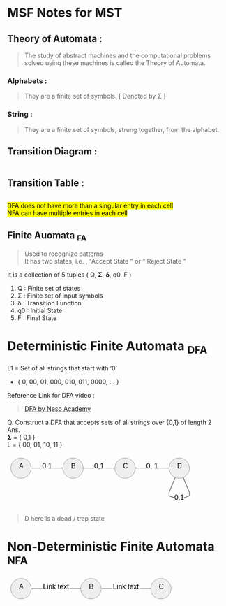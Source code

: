 <!DOCTYPE html>
<html>

<head>
  <meta charset="utf-8">
  <meta name="viewport" content="width=device-width, initial-scale=1.0">
  <title>MSF_2_Notes</title>
  <link rel="stylesheet" href="https://stackedit.io/style.css" />
</head>

<body class="stackedit">
  <div class="stackedit__html"><h1 id="msf-notes-for-mst">MSF Notes for MST</h1>
<h2 id="theory-of-automata-">Theory of Automata :</h2>
<blockquote>
<p>The study of abstract machines and the computational problems solved using these machines is called the Theory of Automata.</p>
</blockquote>
<h3 id="alphabets-">Alphabets :</h3>
<blockquote>
<p>They are a finite set of symbols. [ Denoted by Σ ]</p>
</blockquote>
<h3 id="string-">String :</h3>
<blockquote>
<p>They are a finite set of symbols, strung together, from the alphabet.</p>
</blockquote>
<h2 id="transition-diagram-">Transition Diagram :</h2>
<p><img src="https://lh7-us.googleusercontent.com/jyQ8o-cdlzV7QpbtxZu-PDr5WOrTjKpfSz4tf9cryX2bwSj4gf7nJnkl5XZxaRBGALxjP0AHpvfPefbetz1_G7MjV3sIoQj-zbHUkqUil9zfgasMcFdE4bn2BJTQCq8WmLDpM9gyPNgHmBog-yV6mIQ" alt=""></p>
<h2 id="transition-table-">Transition Table :</h2>
<p><img src="https://lh7-us.googleusercontent.com/qWA48m8JmeiD-a4dZwwoUjUIeQSOE34-a_zlJb9XXOluX8405rQr_gAXdKRq6QAszygZ5yT1UwCjXGLw31VpD_60_hYqyZN5qa0u9u4WGcab4iILxrGZdXQUtMpo9_3Ymu9kPWkakES_Mski7Hz4SQo" alt=""></p>
<p><mark>DFA does not have more than a singular entry in each cell<br>
NFA can have multiple entries in each cell</mark></p>
<h2 id="finite-auomata-fa">Finite Auomata <sub>FA</sub></h2>
<blockquote>
<p>Used to recognize patterns<br>
It has two states, i.e. , "Accept State " or  " Reject State "</p>
</blockquote>
<p>It is a collection of 5 tuples ( Q, <strong>Σ</strong>, <strong>δ</strong>, q0, F )</p>
<ol>
<li>Q : Finite set of states</li>
<li>Σ : Finite set of input symbols</li>
<li>δ : Transition Function</li>
<li>q0 : Initial State</li>
<li>F : Final State</li>
</ol>
<h1 id="deterministic-finite-automata-dfa">Deterministic Finite Automata <sub>DFA</sub></h1>
<p>L1 = Set of all strings that start with ‘0’</p>
<ul>
<li>{ 0, 00, 01, 000, 010, 011, 0000, … }</li>
</ul>
<p>Reference Link for DFA video :</p>
<blockquote>
<p><a href="https://www.youtube.com/watch?v=40i4PKpM0cI">DFA by Neso Academy</a></p>
</blockquote>
<p>Q. Construct a DFA that accepts sets of all strings over {0,1} of length 2<br>
Ans.<br>
<strong>Σ</strong> = { 0,1 }<br>
L = { 00, 01, 10, 11 }</p>
<pre class=" language-mermaid"><svg id="mermaid-svg-o2qxoX0Kuryywjtr" width="100%" xmlns="http://www.w3.org/2000/svg" xmlns:xlink="http://www.w3.org/1999/xlink" height="124.42500305175781" style="max-width: 425.6625061035156px;" viewBox="0 0 425.6625061035156 124.42500305175781"><style>#mermaid-svg-o2qxoX0Kuryywjtr{font-family:"trebuchet ms",verdana,arial,sans-serif;font-size:16px;fill:#000000;}#mermaid-svg-o2qxoX0Kuryywjtr .error-icon{fill:#552222;}#mermaid-svg-o2qxoX0Kuryywjtr .error-text{fill:#552222;stroke:#552222;}#mermaid-svg-o2qxoX0Kuryywjtr .edge-thickness-normal{stroke-width:2px;}#mermaid-svg-o2qxoX0Kuryywjtr .edge-thickness-thick{stroke-width:3.5px;}#mermaid-svg-o2qxoX0Kuryywjtr .edge-pattern-solid{stroke-dasharray:0;}#mermaid-svg-o2qxoX0Kuryywjtr .edge-pattern-dashed{stroke-dasharray:3;}#mermaid-svg-o2qxoX0Kuryywjtr .edge-pattern-dotted{stroke-dasharray:2;}#mermaid-svg-o2qxoX0Kuryywjtr .marker{fill:#666;stroke:#666;}#mermaid-svg-o2qxoX0Kuryywjtr .marker.cross{stroke:#666;}#mermaid-svg-o2qxoX0Kuryywjtr svg{font-family:"trebuchet ms",verdana,arial,sans-serif;font-size:16px;}#mermaid-svg-o2qxoX0Kuryywjtr .label{font-family:"trebuchet ms",verdana,arial,sans-serif;color:#000000;}#mermaid-svg-o2qxoX0Kuryywjtr .cluster-label text{fill:#333;}#mermaid-svg-o2qxoX0Kuryywjtr .cluster-label span{color:#333;}#mermaid-svg-o2qxoX0Kuryywjtr .label text,#mermaid-svg-o2qxoX0Kuryywjtr span{fill:#000000;color:#000000;}#mermaid-svg-o2qxoX0Kuryywjtr .node rect,#mermaid-svg-o2qxoX0Kuryywjtr .node circle,#mermaid-svg-o2qxoX0Kuryywjtr .node ellipse,#mermaid-svg-o2qxoX0Kuryywjtr .node polygon,#mermaid-svg-o2qxoX0Kuryywjtr .node path{fill:#eee;stroke:#999;stroke-width:1px;}#mermaid-svg-o2qxoX0Kuryywjtr .node .label{text-align:center;}#mermaid-svg-o2qxoX0Kuryywjtr .node.clickable{cursor:pointer;}#mermaid-svg-o2qxoX0Kuryywjtr .arrowheadPath{fill:#333333;}#mermaid-svg-o2qxoX0Kuryywjtr .edgePath .path{stroke:#666;stroke-width:1.5px;}#mermaid-svg-o2qxoX0Kuryywjtr .flowchart-link{stroke:#666;fill:none;}#mermaid-svg-o2qxoX0Kuryywjtr .edgeLabel{background-color:white;text-align:center;}#mermaid-svg-o2qxoX0Kuryywjtr .edgeLabel rect{opacity:0.5;background-color:white;fill:white;}#mermaid-svg-o2qxoX0Kuryywjtr .cluster rect{fill:hsl(210,66.6666666667%,95%);stroke:#26a;stroke-width:1px;}#mermaid-svg-o2qxoX0Kuryywjtr .cluster text{fill:#333;}#mermaid-svg-o2qxoX0Kuryywjtr .cluster span{color:#333;}#mermaid-svg-o2qxoX0Kuryywjtr div.mermaidTooltip{position:absolute;text-align:center;max-width:200px;padding:2px;font-family:"trebuchet ms",verdana,arial,sans-serif;font-size:12px;background:hsl(-160,0%,93.3333333333%);border:1px solid #26a;border-radius:2px;pointer-events:none;z-index:100;}#mermaid-svg-o2qxoX0Kuryywjtr:root{--mermaid-font-family:"trebuchet ms",verdana,arial,sans-serif;}#mermaid-svg-o2qxoX0Kuryywjtr flowchart{fill:apa;}</style><g><g class="output"><g class="clusters"></g><g class="edgePaths"><g class="edgePath LS-A LE-B" style="opacity: 1;" id="L-A-B"><path class="path" d="M54.71250057220459,31.356250762939453L91.04375171661377,31.356250762939453L127.37500286102295,31.356250762939453" marker-end="url(https://stackedit.io/app#arrowhead262)" style="fill:none"></path><defs><marker id="arrowhead262" viewBox="0 0 10 10" refX="9" refY="5" markerUnits="strokeWidth" markerWidth="8" markerHeight="6" orient="auto"><path d="M 0 0 L 10 5 L 0 10 z" class="arrowheadPath" style="stroke-width: 1; stroke-dasharray: 1, 0;"></path></marker></defs></g><g class="edgePath LS-B LE-C" style="opacity: 1;" id="L-B-C"><path class="path" d="M174.08750247955322,31.356250762939453L210.4187536239624,31.356250762939453L246.75000476837158,31.356250762939453" marker-end="url(https://stackedit.io/app#arrowhead263)" style="fill:none"></path><defs><marker id="arrowhead263" viewBox="0 0 10 10" refX="9" refY="5" markerUnits="strokeWidth" markerWidth="8" markerHeight="6" orient="auto"><path d="M 0 0 L 10 5 L 0 10 z" class="arrowheadPath" style="stroke-width: 1; stroke-dasharray: 1, 0;"></path></marker></defs></g><g class="edgePath LS-C LE-D" style="opacity: 1;" id="L-C-D"><path class="path" d="M293.46250438690186,31.356250762939453L332.20625591278076,31.356250762939453L370.95000743865967,31.356250762939453" marker-end="url(https://stackedit.io/app#arrowhead264)" style="fill:none"></path><defs><marker id="arrowhead264" viewBox="0 0 10 10" refX="9" refY="5" markerUnits="strokeWidth" markerWidth="8" markerHeight="6" orient="auto"><path d="M 0 0 L 10 5 L 0 10 z" class="arrowheadPath" style="stroke-width: 1; stroke-dasharray: 1, 0;"></path></marker></defs></g><g class="edgePath LS-D LE-D" style="opacity: 1;" id="L-D-D"><path class="path" d="M385.25969490382727,52.889344244999904L370.95000648498535,86.95000139872232L370.95000648498535,95.0093763669332L394.3062572479248,103.06875133514404L417.66250801086426,95.0093763669332L417.66250801086426,86.95000139872232L403.35281959202234,52.889344244999904" marker-end="url(https://stackedit.io/app#arrowhead265)" style="fill:none"></path><defs><marker id="arrowhead265" viewBox="0 0 10 10" refX="9" refY="5" markerUnits="strokeWidth" markerWidth="8" markerHeight="6" orient="auto"><path d="M 0 0 L 10 5 L 0 10 z" class="arrowheadPath" style="stroke-width: 1; stroke-dasharray: 1, 0;"></path></marker></defs></g></g><g class="edgeLabels"><g class="edgeLabel" style="opacity: 1;" transform="translate(91.04375171661377,31.356250762939453)"><g transform="translate(-11.331250190734863,-13.356249809265137)" class="label"><rect rx="0" ry="0" width="22.662500381469727" height="26.712499618530273"></rect><foreignObject width="22.662500381469727" height="26.712499618530273"><div xmlns="http://www.w3.org/1999/xhtml" style="display: inline-block; white-space: nowrap;"><span id="L-L-A-B" class="edgeLabel L-LS-A' L-LE-B">0,1</span></div></foreignObject></g></g><g class="edgeLabel" style="opacity: 1;" transform="translate(210.4187536239624,31.356250762939453)"><g transform="translate(-11.331250190734863,-13.356249809265137)" class="label"><rect rx="0" ry="0" width="22.662500381469727" height="26.712499618530273"></rect><foreignObject width="22.662500381469727" height="26.712499618530273"><div xmlns="http://www.w3.org/1999/xhtml" style="display: inline-block; white-space: nowrap;"><span id="L-L-B-C" class="edgeLabel L-LS-B' L-LE-C">0,1</span></div></foreignObject></g></g><g class="edgeLabel" style="opacity: 1;" transform="translate(332.20625591278076,31.356250762939453)"><g transform="translate(-13.74375057220459,-13.356249809265137)" class="label"><rect rx="0" ry="0" width="27.48750114440918" height="26.712499618530273"></rect><foreignObject width="27.48750114440918" height="26.712499618530273"><div xmlns="http://www.w3.org/1999/xhtml" style="display: inline-block; white-space: nowrap;"><span id="L-L-C-D" class="edgeLabel L-LS-C' L-LE-D">0, 1</span></div></foreignObject></g></g><g class="edgeLabel" style="opacity: 1;" transform="translate(394.3062572479248,103.06875133514404)"><g transform="translate(-11.331250190734863,-13.356249809265137)" class="label"><rect rx="0" ry="0" width="22.662500381469727" height="26.712499618530273"></rect><foreignObject width="22.662500381469727" height="26.712499618530273"><div xmlns="http://www.w3.org/1999/xhtml" style="display: inline-block; white-space: nowrap;"><span id="L-L-D-D" class="edgeLabel L-LS-D' L-LE-D">0,1</span></div></foreignObject></g></g></g><g class="nodes"><g class="node default" style="opacity: 1;" id="flowchart-A-2166" transform="translate(31.356250762939453,31.356250762939453)"><circle x="-14.71875" y="-23.356249809265137" r="23.356249809265137" class="label-container"></circle><g class="label" transform="translate(0,0)"><g transform="translate(-4.71875,-13.356249809265137)"><foreignObject width="9.4375" height="26.712499618530273"><div xmlns="http://www.w3.org/1999/xhtml" style="display: inline-block; white-space: nowrap;">A</div></foreignObject></g></g></g><g class="node default" style="opacity: 1;" id="flowchart-B-2167" transform="translate(150.7312526702881,31.356250762939453)"><circle x="-14.53125" y="-23.356249809265137" r="23.356249809265137" class="label-container"></circle><g class="label" transform="translate(0,0)"><g transform="translate(-4.53125,-13.356249809265137)"><foreignObject width="9.0625" height="26.712499618530273"><div xmlns="http://www.w3.org/1999/xhtml" style="display: inline-block; white-space: nowrap;">B</div></foreignObject></g></g></g><g class="node default" style="opacity: 1;" id="flowchart-C-2168" transform="translate(270.1062545776367,31.356250762939453)"><circle x="-14.787499904632568" y="-23.356249809265137" r="23.356249809265137" class="label-container"></circle><g class="label" transform="translate(0,0)"><g transform="translate(-4.787499904632568,-13.356249809265137)"><foreignObject width="9.574999809265137" height="26.712499618530273"><div xmlns="http://www.w3.org/1999/xhtml" style="display: inline-block; white-space: nowrap;">C</div></foreignObject></g></g></g><g class="node default" style="opacity: 1;" id="flowchart-D-2169" transform="translate(394.3062572479248,31.356250762939453)"><circle x="-14.90625" y="-23.356249809265137" r="23.356249809265137" class="label-container"></circle><g class="label" transform="translate(0,0)"><g transform="translate(-4.90625,-13.356249809265137)"><foreignObject width="9.8125" height="26.712499618530273"><div xmlns="http://www.w3.org/1999/xhtml" style="display: inline-block; white-space: nowrap;">D</div></foreignObject></g></g></g></g></g></g></svg></pre>
<blockquote>
<p>D here is a dead / trap state</p>
</blockquote>
<h1 id="non-deterministic-finite-automata-nfa">Non-Deterministic Finite Automata <sub>NFA</sub></h1>
<pre class=" language-mermaid"><svg id="mermaid-svg-rM00wrc0ZU55Q4p3" width="100%" xmlns="http://www.w3.org/2000/svg" xmlns:xlink="http://www.w3.org/1999/xlink" height="62.712501525878906" style="max-width: 383.61248779296875px;" viewBox="0 0 383.61248779296875 62.712501525878906"><style>#mermaid-svg-rM00wrc0ZU55Q4p3{font-family:"trebuchet ms",verdana,arial,sans-serif;font-size:16px;fill:#000000;}#mermaid-svg-rM00wrc0ZU55Q4p3 .error-icon{fill:#552222;}#mermaid-svg-rM00wrc0ZU55Q4p3 .error-text{fill:#552222;stroke:#552222;}#mermaid-svg-rM00wrc0ZU55Q4p3 .edge-thickness-normal{stroke-width:2px;}#mermaid-svg-rM00wrc0ZU55Q4p3 .edge-thickness-thick{stroke-width:3.5px;}#mermaid-svg-rM00wrc0ZU55Q4p3 .edge-pattern-solid{stroke-dasharray:0;}#mermaid-svg-rM00wrc0ZU55Q4p3 .edge-pattern-dashed{stroke-dasharray:3;}#mermaid-svg-rM00wrc0ZU55Q4p3 .edge-pattern-dotted{stroke-dasharray:2;}#mermaid-svg-rM00wrc0ZU55Q4p3 .marker{fill:#666;stroke:#666;}#mermaid-svg-rM00wrc0ZU55Q4p3 .marker.cross{stroke:#666;}#mermaid-svg-rM00wrc0ZU55Q4p3 svg{font-family:"trebuchet ms",verdana,arial,sans-serif;font-size:16px;}#mermaid-svg-rM00wrc0ZU55Q4p3 .label{font-family:"trebuchet ms",verdana,arial,sans-serif;color:#000000;}#mermaid-svg-rM00wrc0ZU55Q4p3 .cluster-label text{fill:#333;}#mermaid-svg-rM00wrc0ZU55Q4p3 .cluster-label span{color:#333;}#mermaid-svg-rM00wrc0ZU55Q4p3 .label text,#mermaid-svg-rM00wrc0ZU55Q4p3 span{fill:#000000;color:#000000;}#mermaid-svg-rM00wrc0ZU55Q4p3 .node rect,#mermaid-svg-rM00wrc0ZU55Q4p3 .node circle,#mermaid-svg-rM00wrc0ZU55Q4p3 .node ellipse,#mermaid-svg-rM00wrc0ZU55Q4p3 .node polygon,#mermaid-svg-rM00wrc0ZU55Q4p3 .node path{fill:#eee;stroke:#999;stroke-width:1px;}#mermaid-svg-rM00wrc0ZU55Q4p3 .node .label{text-align:center;}#mermaid-svg-rM00wrc0ZU55Q4p3 .node.clickable{cursor:pointer;}#mermaid-svg-rM00wrc0ZU55Q4p3 .arrowheadPath{fill:#333333;}#mermaid-svg-rM00wrc0ZU55Q4p3 .edgePath .path{stroke:#666;stroke-width:1.5px;}#mermaid-svg-rM00wrc0ZU55Q4p3 .flowchart-link{stroke:#666;fill:none;}#mermaid-svg-rM00wrc0ZU55Q4p3 .edgeLabel{background-color:white;text-align:center;}#mermaid-svg-rM00wrc0ZU55Q4p3 .edgeLabel rect{opacity:0.5;background-color:white;fill:white;}#mermaid-svg-rM00wrc0ZU55Q4p3 .cluster rect{fill:hsl(210,66.6666666667%,95%);stroke:#26a;stroke-width:1px;}#mermaid-svg-rM00wrc0ZU55Q4p3 .cluster text{fill:#333;}#mermaid-svg-rM00wrc0ZU55Q4p3 .cluster span{color:#333;}#mermaid-svg-rM00wrc0ZU55Q4p3 div.mermaidTooltip{position:absolute;text-align:center;max-width:200px;padding:2px;font-family:"trebuchet ms",verdana,arial,sans-serif;font-size:12px;background:hsl(-160,0%,93.3333333333%);border:1px solid #26a;border-radius:2px;pointer-events:none;z-index:100;}#mermaid-svg-rM00wrc0ZU55Q4p3:root{--mermaid-font-family:"trebuchet ms",verdana,arial,sans-serif;}#mermaid-svg-rM00wrc0ZU55Q4p3 flowchart{fill:apa;}</style><g><g class="output"><g class="clusters"></g><g class="edgePaths"><g class="edgePath LS-A LE-B" style="opacity: 1;" id="L-A-B"><path class="path" d="M54.71250057220459,31.356250762939453L111.58125114440918,31.356250762939453L168.45000171661377,31.356250762939453" marker-end="url(https://stackedit.io/app#arrowhead266)" style="fill:none"></path><defs><marker id="arrowhead266" viewBox="0 0 10 10" refX="9" refY="5" markerUnits="strokeWidth" markerWidth="8" markerHeight="6" orient="auto"><path d="M 0 0 L 10 5 L 0 10 z" class="arrowheadPath" style="stroke-width: 1; stroke-dasharray: 1, 0;"></path></marker></defs></g><g class="edgePath LS-B LE-C" style="opacity: 1;" id="L-B-C"><path class="path" d="M215.16250133514404,31.356250762939453L272.03125190734863,31.356250762939453L328.9000024795532,31.356250762939453" marker-end="url(https://stackedit.io/app#arrowhead267)" style="fill:none"></path><defs><marker id="arrowhead267" viewBox="0 0 10 10" refX="9" refY="5" markerUnits="strokeWidth" markerWidth="8" markerHeight="6" orient="auto"><path d="M 0 0 L 10 5 L 0 10 z" class="arrowheadPath" style="stroke-width: 1; stroke-dasharray: 1, 0;"></path></marker></defs></g></g><g class="edgeLabels"><g class="edgeLabel" style="opacity: 1;" transform="translate(111.58125114440918,31.356250762939453)"><g transform="translate(-31.868749618530273,-13.356249809265137)" class="label"><rect rx="0" ry="0" width="63.73749923706055" height="26.712499618530273"></rect><foreignObject width="63.73749923706055" height="26.712499618530273"><div xmlns="http://www.w3.org/1999/xhtml" style="display: inline-block; white-space: nowrap;"><span id="L-L-A-B" class="edgeLabel L-LS-A' L-LE-B">Link text</span></div></foreignObject></g></g><g class="edgeLabel" style="opacity: 1;" transform="translate(272.03125190734863,31.356250762939453)"><g transform="translate(-31.868749618530273,-13.356249809265137)" class="label"><rect rx="0" ry="0" width="63.73749923706055" height="26.712499618530273"></rect><foreignObject width="63.73749923706055" height="26.712499618530273"><div xmlns="http://www.w3.org/1999/xhtml" style="display: inline-block; white-space: nowrap;"><span id="L-L-B-C" class="edgeLabel L-LS-B' L-LE-C">Link text</span></div></foreignObject></g></g></g><g class="nodes"><g class="node default" style="opacity: 1;" id="flowchart-A-2175" transform="translate(31.356250762939453,31.356250762939453)"><circle x="-14.71875" y="-23.356249809265137" r="23.356249809265137" class="label-container"></circle><g class="label" transform="translate(0,0)"><g transform="translate(-4.71875,-13.356249809265137)"><foreignObject width="9.4375" height="26.712499618530273"><div xmlns="http://www.w3.org/1999/xhtml" style="display: inline-block; white-space: nowrap;">A</div></foreignObject></g></g></g><g class="node default" style="opacity: 1;" id="flowchart-B-2176" transform="translate(191.8062515258789,31.356250762939453)"><circle x="-14.53125" y="-23.356249809265137" r="23.356249809265137" class="label-container"></circle><g class="label" transform="translate(0,0)"><g transform="translate(-4.53125,-13.356249809265137)"><foreignObject width="9.0625" height="26.712499618530273"><div xmlns="http://www.w3.org/1999/xhtml" style="display: inline-block; white-space: nowrap;">B</div></foreignObject></g></g></g><g class="node default" style="opacity: 1;" id="flowchart-C-2177" transform="translate(352.25625228881836,31.356250762939453)"><circle x="-14.787499904632568" y="-23.356249809265137" r="23.356249809265137" class="label-container"></circle><g class="label" transform="translate(0,0)"><g transform="translate(-4.787499904632568,-13.356249809265137)"><foreignObject width="9.574999809265137" height="26.712499618530273"><div xmlns="http://www.w3.org/1999/xhtml" style="display: inline-block; white-space: nowrap;">C</div></foreignObject></g></g></g></g></g></g></svg></pre>
</div>
</body>

</html>
